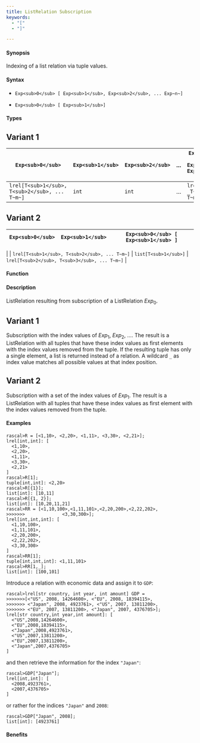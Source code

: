 ```yaml
---
title: ListRelation Subscription
keywords:
  - "["
  - "]"

---
```


#### Synopsis

Indexing of a list relation via tuple values.

#### Syntax

*  `Exp<sub>0</sub> [ Exp<sub>1</sub>, Exp<sub>2</sub>, ... Exp~n~]`

*  `Exp<sub>0</sub> [ Exp<sub>1</sub>]`

#### Types

## Variant 1


| `Exp<sub>0</sub>`                          | `Exp<sub>1</sub>` | `Exp<sub>2</sub>` | ... | `Exp<sub>0</sub> [ Exp<sub>1</sub>, Exp<sub>2</sub>, ... ]`  |
| --- | --- | --- | --- | --- |
| `lrel[T<sub>1</sub>, T<sub>2</sub>, ... T~m~]`    | `int`     |  `int`    | ... | `lrel[T~n~, _T~n+1~_, ... T~m~]`    |


## Variant 2

| `Exp<sub>0</sub>`                          | `Exp<sub>1</sub>`     | `Exp<sub>0</sub> [ Exp<sub>1</sub> ]`             |
| --- | --- | --- |
|
| `lrel[T<sub>1</sub>, T<sub>2</sub>, ... T~m~]`    | `list[T<sub>1</sub>]` | `lrel[T<sub>2</sub>, T<sub>3</sub>, ... T~m~]`   |


#### Function

#### Description

ListRelation resulting from subscription of a ListRelation _Exp_<sub>0</sub>.

## Variant 1

Subscription with the index values of _Exp_<sub>1</sub>, _Exp_<sub>2</sub>, .... 
The result is a ListRelation with all tuples that have these index values as first elements 
with the index values removed from the tuple. 
If the resulting tuple has only a single element, a list is returned instead of a relation. 
A wildcard `_` as index value matches all possible values at that index position.

## Variant 2

Subscription with a set of the index values of _Exp_<sub>1</sub>.
The result is a ListRelation with all tuples that have these index values as first element
with the index values removed from the tuple. 

#### Examples


```rascal-shell
rascal>R = [<1,10>, <2,20>, <1,11>, <3,30>, <2,21>];
lrel[int,int]: [
  <1,10>,
  <2,20>,
  <1,11>,
  <3,30>,
  <2,21>
]
rascal>R[1];
tuple[int,int]: <2,20>
rascal>R[{1}];
list[int]: [10,11]
rascal>R[{1, 2}];
list[int]: [10,20,11,21]
rascal>RR = [<1,10,100>,<1,11,101>,<2,20,200>,<2,22,202>,
>>>>>>>              <3,30,300>];
lrel[int,int,int]: [
  <1,10,100>,
  <1,11,101>,
  <2,20,200>,
  <2,22,202>,
  <3,30,300>
]
rascal>RR[1];
tuple[int,int,int]: <1,11,101>
rascal>RR[1,_];
list[int]: [100,101]
```
Introduce a relation with economic data and assign it to `GDP`:

```rascal-shell
rascal>lrel[str country, int year, int amount] GDP =
>>>>>>>[<"US", 2008, 14264600>, <"EU", 2008, 18394115>,
>>>>>>> <"Japan", 2008, 4923761>, <"US", 2007, 13811200>, 
>>>>>>> <"EU", 2007, 13811200>, <"Japan", 2007, 4376705>];
lrel[str country,int year,int amount]: [
  <"US",2008,14264600>,
  <"EU",2008,18394115>,
  <"Japan",2008,4923761>,
  <"US",2007,13811200>,
  <"EU",2007,13811200>,
  <"Japan",2007,4376705>
]
```
and then retrieve the information for the index `"Japan"`:

```rascal-shell
rascal>GDP["Japan"];
lrel[int,int]: [
  <2008,4923761>,
  <2007,4376705>
]
```
or rather for the indices `"Japan"` and `2008`:

```rascal-shell
rascal>GDP["Japan", 2008];
list[int]: [4923761]
```

#### Benefits


